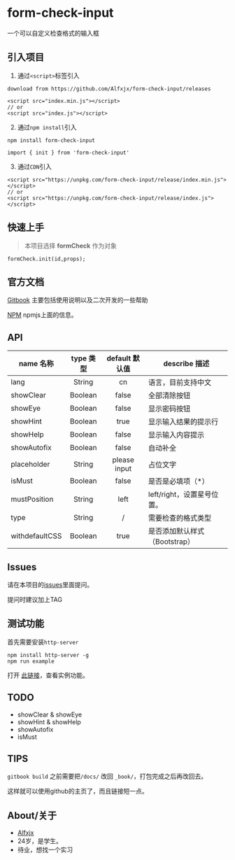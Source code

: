 # form-check-input
一个可以自定义检查格式的输入框

## 引入项目

1. 通过`<script>`标签引入

```
download from https://github.com/Alfxjx/form-check-input/releases

<script src="index.min.js"></script>
// or
<script src="index.js"></script>
```

2. 通过`npm install`引入

```
npm install form-check-input

import { init } from 'form-check-input'
```

3. 通过`CDN`引入

```
<script src="https://unpkg.com/form-check-input/release/index.min.js"></script>
// or
<script src="https://unpkg.com/form-check-input/release/index.js"></script>
```

## 快速上手

> 本项目选择 **formCheck** 作为对象

```
formCheck.init(id,props);
```

## 官方文档

[Gitbook](https://alfxjx.github.io/form-check-input/) 主要包括使用说明以及二次开发的一些帮助

[NPM](https://www.npmjs.com/package/form-check-input) npmjs上面的信息。

## API

| name 名称      | type 类型 | default 默认值 | describe 描述                          |
| ------------ | :-----: | :---------: | ------------------------------------------- |
| lang         | String  |    cn       | 语言，目前支持中文                           |
| showClear        | Boolean  |   false          | 全部清除按钮       |
| showEye        | Boolean  |     false        | 显示密码按钮           |
| showHint        | Boolean  |      true       | 显示输入结果的提示行        |
| showHelp        | Boolean  |        false     | 显示输入内容提示        |
| showAutofix        | Boolean  |       false      | 自动补全          |
| placeholder        | String  |     please input        | 占位文字           |
| isMust        | Boolean  |        false     | 是否是必填项（*）           |
| mustPosition        | String  |        left     | left/right，设置星号位置。           |
| type        | String  |       /      | 需要检查的格式类型           |
| withdefaultCSS        | Boolean  |      true       | 是否添加默认样式（Bootstrap）  |

## Issues

请在本项目的[issues](https://github.com/Alfxjx/form-check-input/issues)里面提问。

提问时建议加上TAG

## 测试功能

首先需要安装`http-server`

```
npm install http-server -g
npm run example
```
打开 [此链接](http://localhost:6324/index.html)，查看实例功能。

## TODO

- showClear & showEye
- showHint & showHelp
- showAutofix
- isMust


## TIPS

`gitbook build` 之前需要把`/docs/` 改回 `_book/`，打包完成之后再改回去。

这样就可以使用github的主页了，而且链接短一点。

## About/关于

- [Alfxjx](https://www.github.com/Alfxjx)
- 24岁，是学生。
- 待业，想找一个实习